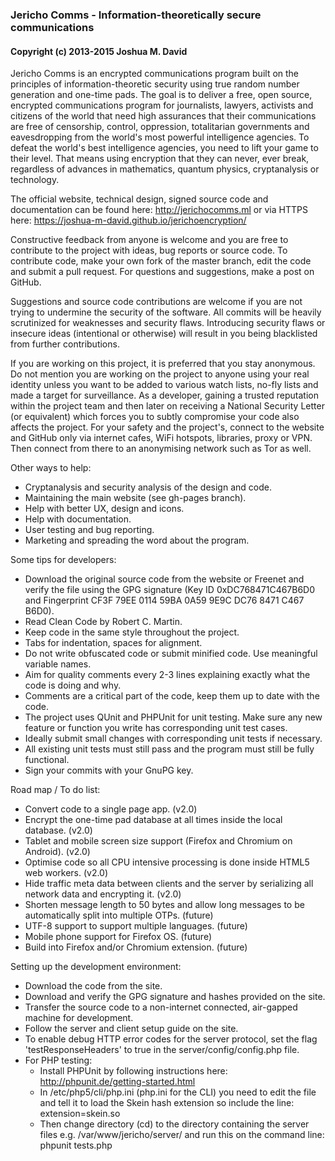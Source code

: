 ### Jericho Comms - Information-theoretically secure communications
#### Copyright (c) 2013-2015  Joshua M. David


Jericho Comms is an encrypted communications program built on the principles of information-theoretic security using true random number generation and one-time pads. The goal is to deliver a free, open source, encrypted communications program for journalists, lawyers, activists and citizens of the world that need high assurances that their communications are free of censorship, control, oppression, totalitarian governments and eavesdropping from the world's most powerful intelligence agencies. To defeat the world's best intelligence agencies, you need to lift your game to their level. That means using encryption that they can never, ever break, regardless of advances in mathematics, quantum physics, cryptanalysis or technology.

The official website, technical design, signed source code and documentation can be found here:
http://jerichocomms.ml or via HTTPS here:
https://joshua-m-david.github.io/jerichoencryption/


Constructive feedback from anyone is welcome and you are free to contribute to the project with ideas, bug reports or source code. To contribute code, make your own fork of the master branch, edit the code and submit a pull request. For questions and suggestions, make a post on GitHub.

Suggestions and source code contributions are welcome if you are not trying to undermine the security of the software. All commits will be heavily scrutinized for weaknesses and security flaws. Introducing security flaws or insecure ideas (intentional or otherwise) will result in you being blacklisted from further contributions.

If you are working on this project, it is preferred that you stay anonymous. Do not mention you are working on the project to anyone using your real identity unless you want to be added to various watch lists, no-fly lists and made a target for surveillance. As a developer, gaining a trusted reputation within the project team and then later on receiving a National Security Letter (or equivalent) which forces you to subtly compromise your code also affects the project. For your safety and the project's, connect to the website and GitHub only via internet cafes, WiFi hotspots, libraries, proxy or VPN. Then connect from there to an anonymising network such as Tor as well.

Other ways to help:
- Cryptanalysis and security analysis of the design and code.
- Maintaining the main website (see gh-pages branch).
- Help with better UX, design and icons.
- Help with documentation.
- User testing and bug reporting.
- Marketing and spreading the word about the program.

Some tips for developers:
- Download the original source code from the website or Freenet and verify the file using the GPG signature (Key ID 0xDC768471C467B6D0 and Fingerprint CF3F 79EE 0114 59BA 0A59 9E9C DC76 8471 C467 B6D0).
- Read Clean Code by Robert C. Martin.
- Keep code in the same style throughout the project.
- Tabs for indentation, spaces for alignment.
- Do not write obfuscated code or submit minified code. Use meaningful variable names.
- Aim for quality comments every 2-3 lines explaining exactly what the code is doing and why.
- Comments are a critical part of the code, keep them up to date with the code.
- The project uses QUnit and PHPUnit for unit testing. Make sure any new feature or function you write has corresponding unit test cases.
- Ideally submit small changes with corresponding unit tests if necessary.
- All existing unit tests must still pass and the program must still be fully functional.
- Sign your commits with your GnuPG key.

Road map / To do list:
- Convert code to a single page app. (v2.0)
- Encrypt the one-time pad database at all times inside the local database. (v2.0)
- Tablet and mobile screen size support (Firefox and Chromium on Android). (v2.0)
- Optimise code so all CPU intensive processing is done inside HTML5 web workers. (v2.0)
- Hide traffic meta data between clients and the server by serializing all network data and encrypting it. (v2.0)
- Shorten message length to 50 bytes and allow long messages to be automatically split into multiple OTPs. (future)
- UTF-8 support to support multiple languages. (future)
- Mobile phone support for Firefox OS. (future)
- Build into Firefox and/or Chromium extension. (future)

Setting up the development environment:
- Download the code from the site.
- Download and verify the GPG signature and hashes provided on the site.
- Transfer the source code to a non-internet connected, air-gapped machine for development.
- Follow the server and client setup guide on the site.
- To enable debug HTTP error codes for the server protocol, set the flag 'testResponseHeaders' to true in the server/config/config.php file.
- For PHP testing:
  - Install PHPUnit by following instructions here:
    http://phpunit.de/getting-started.html
  - In /etc/php5/cli/php.ini (php.ini for the CLI) you need to edit the file and tell it to load the Skein hash extension so include the line:
    extension=skein.so
  - Then change directory (cd) to the directory containing the server files e.g. /var/www/jericho/server/ and run this on the command line:
    phpunit tests.php
